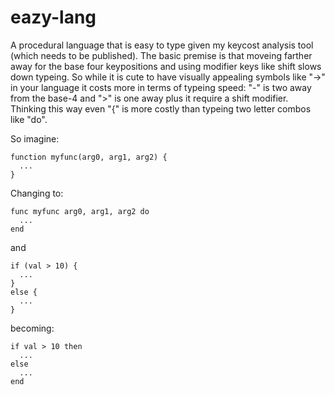 # eazy-lang

A procedural language that is easy to type given my keycost analysis
tool (which needs to be published). The basic premise is that moveing
farther away for the base four keypositions and using modifier keys
like shift slows down typeing. So while it is cute to have visually
appealing symbols like "->" in your language it costs more in terms of
typeing speed: "-" is two away from the base-4 and ">" is one away
plus it require a shift modifier. Thinking this way even "{" is more
costly than typeing two letter combos like "do".

So imagine:

    function myfunc(arg0, arg1, arg2) {
      ...
    }

Changing to:

    func myfunc arg0, arg1, arg2 do
      ...
    end

and

    if (val > 10) {
      ...
    }
    else {
      ...
    }

becoming:

    if val > 10 then
      ...
    else
      ...
    end

